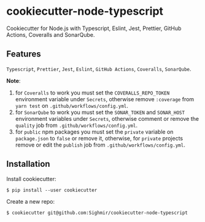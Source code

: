 # cookiecutter-node-typescript

Cookiecutter for Node.js with Typescript, Eslint, Jest, Prettier, GitHub Actions, Coveralls and SonarQube.

## Features

`Typescript`, `Prettier`, `Jest`, `Eslint`, `GitHub Actions`, `Coveralls`, `SonarQube`.

**Note**:

1. for `Coveralls` to work you must set the `COVERALLS_REPO_TOKEN` environment
   variable under `Secrets`, otherwise remove `:coverage` from `yarn test` on `.github/workflows/config.yml`.
2. for `SonarQube` to work you must set the `SONAR_TOKEN` and `SONAR_HOST` environment
   variables under `Secrets`, otherwise comment or remove the `quality` job from `.github/workflows/config.yml`.
3. for `public` npm packages you must set the `private` variable on `package.json`
   to `false` or remove it, otherwise, for `private` projects remove or edit the `publish` job from `.github/workflows/config.yml`.

## Installation

Install cookiecutter:

```
$ pip install --user cookiecutter
```

Create a new repo:

```
$ cookiecutter git@github.com:Sighmir/cookiecutter-node-typescript
```
